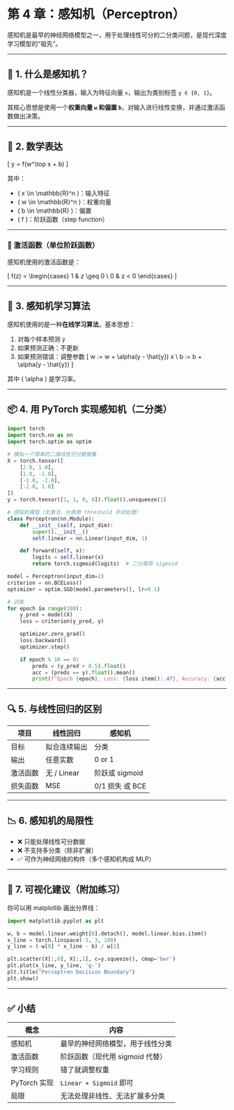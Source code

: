 # 第 4 章：感知机（Perceptron）

感知机是最早的神经网络模型之一，用于处理线性可分的二分类问题，是现代深度学习模型的“祖先”。

---

## 🤖 1. 什么是感知机？

感知机是一个线性分类器，输入为特征向量 `x`，输出为类别标签 `y ∈ {0, 1}`。

其核心思想是使用一个**权重向量 `w` 和偏置 `b`**，对输入进行线性变换，并通过激活函数做出决策。

---

## 🧮 2. 数学表达

\[
y = f(w^\top x + b)
\]

其中：
- \( x \in \mathbb{R}^n \)：输入特征
- \( w \in \mathbb{R}^n \)：权重向量
- \( b \in \mathbb{R} \)：偏置
- \( f \)：阶跃函数（step function）

---

### 📏 激活函数（单位阶跃函数）

感知机使用的激活函数是：

\[
f(z) =
\begin{cases}
1 & z \geq 0 \\
0 & z < 0
\end{cases}
\]

---

## 🧠 3. 感知机学习算法

感知机使用的是一种**在线学习算法**，基本思想：

1. 对每个样本预测 `ŷ`
2. 如果预测正确：不更新
3. 如果预测错误：调整参数
   \[
   w := w + \alpha(y - \hat{y}) x \\
   b := b + \alpha(y - \hat{y})
   \]

其中 \( \alpha \) 是学习率。

---

## 📦 4. 用 PyTorch 实现感知机（二分类）

```python
import torch
import torch.nn as nn
import torch.optim as optim

# 模拟一个简单的二维线性可分数据集
X = torch.tensor([
    [2.0, 1.0],
    [1.0, -1.0],
    [-1.0, -2.0],
    [-2.0, 1.0]
])
y = torch.tensor([1, 1, 0, 0]).float().unsqueeze(1)

# 感知机模型（无激活，分类用 threshold 手动处理）
class Perceptron(nn.Module):
    def __init__(self, input_dim):
        super().__init__()
        self.linear = nn.Linear(input_dim, 1)

    def forward(self, x):
        logits = self.linear(x)
        return torch.sigmoid(logits)  # 二分类用 sigmoid

model = Perceptron(input_dim=2)
criterion = nn.BCELoss()
optimizer = optim.SGD(model.parameters(), lr=0.1)

# 训练
for epoch in range(100):
    y_pred = model(X)
    loss = criterion(y_pred, y)

    optimizer.zero_grad()
    loss.backward()
    optimizer.step()

    if epoch % 10 == 0:
        preds = (y_pred > 0.5).float()
        acc = (preds == y).float().mean()
        print(f"Epoch {epoch}, Loss: {loss.item():.4f}, Accuracy: {acc:.2f}")
```

---

## 🔍 5. 与线性回归的区别

| 项目   | 线性回归       | 感知机          |
| ---- | ---------- | ------------ |
| 目标   | 拟合连续输出     | 分类           |
| 输出   | 任意实数       | 0 or 1       |
| 激活函数 | 无 / Linear | 阶跃或 sigmoid  |
| 损失函数 | MSE        | 0/1 损失 或 BCE |

---

## 📉 6. 感知机的局限性

* ❌ 只能处理线性可分数据
* ❌ 不支持多分类（除非扩展）
* ✅ 可作为神经网络的构件（多个感知机构成 MLP）

---

## 🧩 7. 可视化建议（附加练习）

你可以用 matplotlib 画出分界线：

```python
import matplotlib.pyplot as plt

w, b = model.linear.weight[0].detach(), model.linear.bias.item()
x_line = torch.linspace(-3, 3, 100)
y_line = (-w[0] * x_line - b) / w[1]

plt.scatter(X[:,0], X[:,1], c=y.squeeze(), cmap='bwr')
plt.plot(x_line, y_line, 'g-')
plt.title("Perceptron Decision Boundary")
plt.show()
```

---

## ✅ 小结

| 概念         | 内容                    |
| ---------- | --------------------- |
| 感知机        | 最早的神经网络模型，用于线性分类      |
| 激活函数       | 阶跃函数（现代用 sigmoid 代替）  |
| 学习规则       | 错了就调整权重               |
| PyTorch 实现 | `Linear + Sigmoid` 即可 |
| 局限         | 无法处理非线性、无法扩展多分类       |